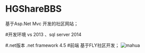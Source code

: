 # HGShareBBS

基于Asp.Net Mvc 开发的社区网站；

#开发环境
vs 2013 、sql server 2014

#.net版本
.net framework 4.5 
#前端
基于FLY社区开发；
![mahua](http://7bv883.com1.z0.glb.clouddn.com/bbshome.png)
